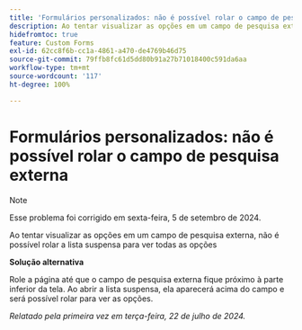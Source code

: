```yaml
---
title: 'Formulários personalizados: não é possível rolar o campo de pesquisa externa'
description: Ao tentar visualizar as opções em um campo de pesquisa externa, não é possível rolar a lista suspensa para ver todas as opções
hidefromtoc: true
feature: Custom Forms
exl-id: 62cc8f6b-cc1a-4861-a470-de4769b46d75
source-git-commit: 79ffb8fc61d5dd80b91a27b71018400c591da6aa
workflow-type: tm+mt
source-wordcount: '117'
ht-degree: 100%

---
```


# Formulários personalizados: não é possível rolar o campo de pesquisa externa

>[!NOTE]
>
>Esse problema foi corrigido em sexta-feira, 5 de setembro de 2024.

Ao tentar visualizar as opções em um campo de pesquisa externa, não é possível rolar a lista suspensa para ver todas as opções

**Solução alternativa**

Role a página até que o campo de pesquisa externa fique próximo à parte inferior da tela. Ao abrir a lista suspensa, ela aparecerá acima do campo e será possível rolar para ver as opções.

_Relatado pela primeira vez em terça-feira, 22 de julho de 2024._
